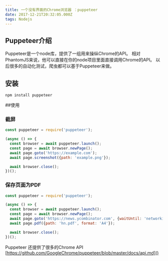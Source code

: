 ```yaml
---
title: 一个没有界面的Chrome浏览器 ：puppeteer
date: 2017-12-21T20:32:05.000Z
tags: Nodejs
---
```


## Puppeteer介绍

Puppeteer是一个node库，提供了一组用来操纵Chrome的API。
相对PhantomJS来说，他可以直接在你的node项目里面直接调用Chrome的API。
以后很多的自动化测试，爬虫都可以基于Puppeteer来做。

## 安装
```
npm install puppeteer
```

##使用

### 截屏
```javascript
const puppeteer = require('puppeteer');

(async () => {
  const browser = await puppeteer.launch();
  const page = await browser.newPage();
  await page.goto('https://example.com');
  await page.screenshot({path: 'example.png'});

  await browser.close();
})();
```

### 保存页面为PDF
```javascript
const puppeteer = require('puppeteer');

(async () => {
  const browser = await puppeteer.launch();
  const page = await browser.newPage();
  await page.goto('https://news.ycombinator.com', {waitUntil: 'networkidle2'});
  await page.pdf({path: 'hn.pdf', format: 'A4'});

  await browser.close();
})();
```
Puppeteer 还提供了很多的Chrome API
[https://github.com/GoogleChrome/puppeteer/blob/master/docs/api.md]()